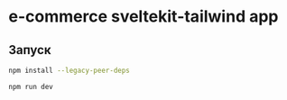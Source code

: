 # e-commerce sveltekit-tailwind app

## Запуск

```bash
npm install --legacy-peer-deps

npm run dev
```
